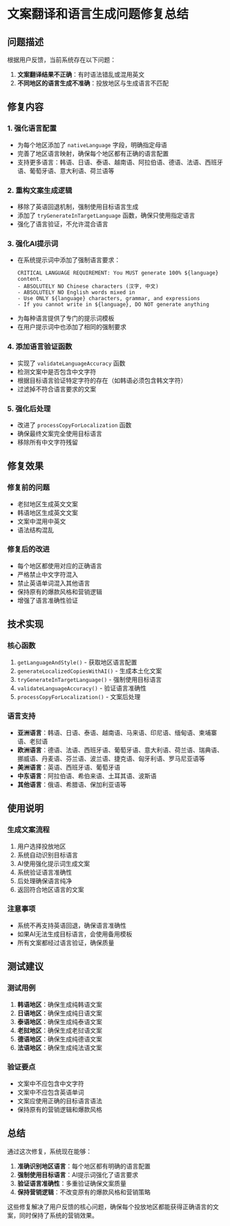 # 文案翻译和语言生成问题修复总结

## 问题描述
根据用户反馈，当前系统存在以下问题：
1. **文案翻译结果不正确**：有时语法错乱或混用英文
2. **不同地区的语言生成不准确**：投放地区与生成语言不匹配

## 修复内容

### 1. 强化语言配置
- 为每个地区添加了 `nativeLanguage` 字段，明确指定母语
- 完善了地区语言映射，确保每个地区都有正确的语言配置
- 支持更多语言：韩语、日语、泰语、越南语、阿拉伯语、德语、法语、西班牙语、葡萄牙语、意大利语、荷兰语等

### 2. 重构文案生成逻辑
- 移除了英语回退机制，强制使用目标语言生成
- 添加了 `tryGenerateInTargetLanguage` 函数，确保只使用指定语言
- 强化了语言验证，不允许混合语言

### 3. 强化AI提示词
- 在系统提示词中添加了强制语言要求：
  ```
  CRITICAL LANGUAGE REQUIREMENT: You MUST generate 100% ${language} content. 
  - ABSOLUTELY NO Chinese characters (汉字, 中文)
  - ABSOLUTELY NO English words mixed in
  - Use ONLY ${language} characters, grammar, and expressions
  - If you cannot write in ${language}, DO NOT generate anything
  ```
- 为每种语言提供了专门的提示词模板
- 在用户提示词中也添加了相同的强制要求

### 4. 添加语言验证函数
- 实现了 `validateLanguageAccuracy` 函数
- 检测文案中是否包含中文字符
- 根据目标语言验证特定字符的存在（如韩语必须包含韩文字符）
- 过滤掉不符合语言要求的文案

### 5. 强化后处理
- 改进了 `processCopyForLocalization` 函数
- 确保最终文案完全使用目标语言
- 移除所有中文字符残留

## 修复效果

### 修复前的问题
- 老挝地区生成英文文案
- 韩语地区生成英文文案
- 文案中混用中英文
- 语法结构混乱

### 修复后的改进
- 每个地区都使用对应的正确语言
- 严格禁止中文字符混入
- 禁止英语单词混入其他语言
- 保持原有的爆款风格和营销逻辑
- 增强了语言准确性验证

## 技术实现

### 核心函数
1. `getLanguageAndStyle()` - 获取地区语言配置
2. `generateLocalizedCopiesWithAI()` - 生成本土化文案
3. `tryGenerateInTargetLanguage()` - 强制使用目标语言
4. `validateLanguageAccuracy()` - 验证语言准确性
5. `processCopyForLocalization()` - 文案后处理

### 语言支持
- **亚洲语言**：韩语、日语、泰语、越南语、马来语、印尼语、缅甸语、柬埔寨语、老挝语
- **欧洲语言**：德语、法语、西班牙语、葡萄牙语、意大利语、荷兰语、瑞典语、挪威语、丹麦语、芬兰语、波兰语、捷克语、匈牙利语、罗马尼亚语等
- **美洲语言**：英语、西班牙语、葡萄牙语
- **中东语言**：阿拉伯语、希伯来语、土耳其语、波斯语
- **其他语言**：俄语、希腊语、保加利亚语等

## 使用说明

### 生成文案流程
1. 用户选择投放地区
2. 系统自动识别目标语言
3. AI使用强化提示词生成文案
4. 系统验证语言准确性
5. 后处理确保语言纯净
6. 返回符合地区语言的文案

### 注意事项
- 系统不再支持英语回退，确保语言准确性
- 如果AI无法生成目标语言，会使用备用模板
- 所有文案都经过语言验证，确保质量

## 测试建议

### 测试用例
1. **韩语地区**：确保生成纯韩语文案
2. **日语地区**：确保生成纯日语文案
3. **泰语地区**：确保生成纯泰语文案
4. **老挝地区**：确保生成老挝语文案
5. **德语地区**：确保生成纯德语文案
6. **法语地区**：确保生成纯法语文案

### 验证要点
- 文案中不应包含中文字符
- 文案中不应包含英语单词
- 文案应使用正确的目标语言语法
- 保持原有的营销逻辑和爆款风格

## 总结

通过这次修复，系统现在能够：
1. **准确识别地区语言**：每个地区都有明确的语言配置
2. **强制使用目标语言**：AI提示词强化了语言要求
3. **验证语言准确性**：多重验证确保文案质量
4. **保持营销逻辑**：不改变原有的爆款风格和营销策略

这些修复解决了用户反馈的核心问题，确保每个投放地区都能获得正确语言的文案，同时保持了系统的营销效果。
